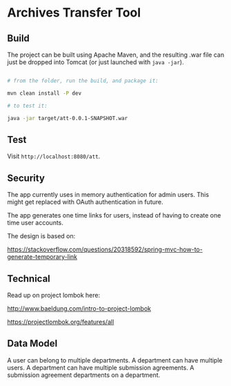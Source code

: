 # Archives Transfer Tool

Build
--------------

The project can be built using Apache Maven, and the resulting .war file can just be dropped into Tomcat 
(or just launched with `java -jar`).

```sh

# from the folder, run the build, and package it:

mvn clean install -P dev

# to test it:

java -jar target/att-0.0.1-SNAPSHOT.war

```

Test
--------

Visit `http://localhost:8080/att`.

Security
----------

The app currently uses in memory authentication for admin users. This
might get replaced with OAuth authentication in future.

The app generates one time links for users, instead of having
to create one time user accounts.

The design is based on:

https://stackoverflow.com/questions/20318592/spring-mvc-how-to-generate-temporary-link


Technical
----------

Read up on project lombok here:

http://www.baeldung.com/intro-to-project-lombok

https://projectlombok.org/features/all

Data Model
-----------

A user can belong to multiple departments.
A department can have multiple users.
A department can have multiple submission agreements.
A submission agreement departments on a department.



